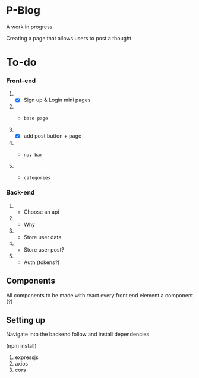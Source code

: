 # P-Blog

A work in progress

Creating a page that allows users to post a thought

# To-do

### Front-end

1.  - [x] Sign up & Login mini pages
2.  -     base page
3.  - [x] add post button + page
4.  -     nav bar
5.  -     categories

### Back-end

1. - Choose an api
2. - Why
3. - Store user data
4. - Store user post?
5. - Auth (tokens?)

## Components

All components to be made with react
every front end element a component (?)

## Setting up

Navigate into the backend follow and install dependencies

(npm install)

1. expressjs
2. axios
3. cors
